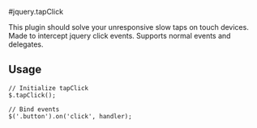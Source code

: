 #jquery.tapClick

This plugin should solve your unresponsive slow taps on touch devices. Made to intercept jquery click events. Supports normal events and delegates.

## Usage
    // Initialize tapClick
    $.tapClick();

    // Bind events
    $('.button').on('click', handler);